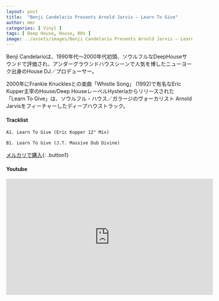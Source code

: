 ```yaml
---
layout: post
title:  "Benji Candelario Presents Arnold Jarvis – Learn To Give"
author: mmr
categories: [ Vinyl ]
tags: [ Deep House, House, 00s ]
image: ../assets/images/Benji Candelario Presents Arnold Jarvis – Learn To Give.webp
---
```


Benji Candelarioは、1990年代～2000年代初頭、ソウルフルなDeepHouseサウンドで評価され、アンダーグラウンドハウスシーンで人気を博したニューヨーク出身のHouse DJ／プロデューサー。

2000年にFrankie Knucklesとの楽曲「Whistle Song」 (1992)で有名なEric Kupper主宰のHouse/Deep HouseレーベルHysteriaからリリースされた「Learn To Give」は、ソウルフル・ハウス／ガラージのヴォーカリスト Arnold Jarvisをフィーチャーしたディープハウストラック。



#### Tracklist
```md
A1. Learn To Give (Eric Kupper 12" Mix)

B1. Learn To Give (J.T. Massive Dub Divine)
```

[メルカリで購入](https://jp.mercari.com/item/m26757396126?afid=6142608987){: .button1}

#### Youtube
<iframe width="560" height="315" src="https://www.youtube.com/embed/YeezQvIkoQ8?si=vnDvF-DSSxLTLuoX" title="YouTube video player" frameborder="0" allow="accelerometer; autoplay; clipboard-write; encrypted-media; gyroscope; picture-in-picture; web-share" referrerpolicy="strict-origin-when-cross-origin" allowfullscreen></iframe>